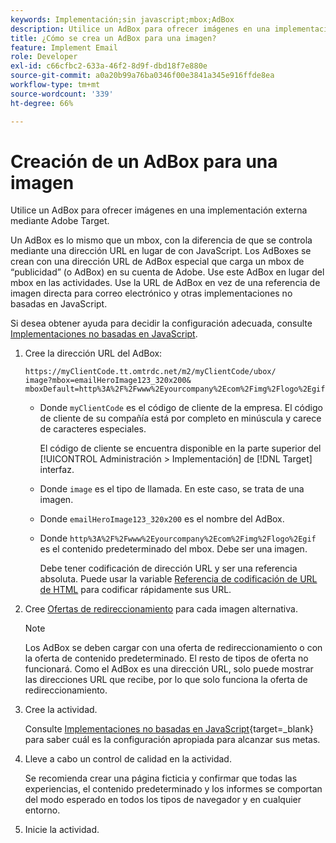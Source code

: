 ```yaml
---
keywords: Implementación;sin javascript;mbox;AdBox
description: Utilice un AdBox para ofrecer imágenes en una implementación externa mediante Adobe Target. Un AdBox es como un mbox, pero está controlado por una dirección URL en lugar de por JavaScript.
title: ¿Cómo se crea un AdBox para una imagen?
feature: Implement Email
role: Developer
exl-id: c66cfbc2-633a-46f2-8d9f-dbd18f7e880e
source-git-commit: a0a20b99a76ba0346f00e3841a345e916ffde8ea
workflow-type: tm+mt
source-wordcount: '339'
ht-degree: 66%

---
```


# Creación de un AdBox para una imagen

Utilice un AdBox para ofrecer imágenes en una implementación externa mediante Adobe Target.

Un AdBox es lo mismo que un mbox, con la diferencia de que se controla mediante una dirección URL en lugar de con JavaScript. Los AdBoxes se crean con una dirección URL de AdBox especial que carga un mbox de “publicidad” (o AdBox) en su cuenta de Adobe. Use este AdBox en lugar del mbox en las actividades. Use la URL de AdBox en vez de una referencia de imagen directa para correo electrónico y otras implementaciones no basadas en JavaScript.

Si desea obtener ayuda para decidir la configuración adecuada, consulte   [Implementaciones no basadas en JavaScript](https://developer.adobe.com/target/implement/email/).

1. Cree la dirección URL del AdBox:

   ```
   https://myClientCode.tt.omtrdc.net/m2/myClientCode/ubox/
   image?mbox=emailHeroImage123_320x200&
   mboxDefault=http%3A%2F%2Fwww%2Eyourcompany%2Ecom%2Fimg%2Flogo%2Egif
   ```

   * Donde `myClientCode` es el código de cliente de la empresa. El código de cliente de su compañía está por completo en minúscula y carece de caracteres especiales.

      El código de cliente se encuentra disponible en la parte superior del [!UICONTROL Administración > Implementación] de [!DNL Target] interfaz.

   * Donde `image` es el tipo de llamada. En este caso, se trata de una imagen.

   * Donde `emailHeroImage123_320x200` es el nombre del AdBox.

   * Donde `http%3A%2F%2Fwww%2Eyourcompany%2Ecom%2Fimg%2Flogo%2Egif` es el contenido predeterminado del mbox. Debe ser una imagen.

      Debe tener codificación de dirección URL y ser una referencia absoluta. Puede usar la variable [Referencia de codificación de URL de HTML](https://www.w3schools.com/tags/ref_urlencode.asp) para codificar rápidamente sus URL.

1. Cree [Ofertas de redireccionamiento](/help/main/c-experiences/c-manage-content/offer-redirect.md#task_33C80CD722564303B687948261484F94) para cada imagen alternativa.

   >[!NOTE]
   >
   >Los AdBox se deben cargar con una oferta de redireccionamiento o con la oferta de contenido predeterminado. El resto de tipos de oferta no funcionará. Como el AdBox es una dirección URL, solo puede mostrar las direcciones URL que recibe, por lo que solo funciona la oferta de redireccionamiento.

1. Cree la actividad.

   Consulte [Implementaciones no basadas en JavaScript](https://developer.adobe.com/target/implement/email/){target=_blank} para saber cuál es la configuración apropiada para alcanzar sus metas.
1. Lleve a cabo un control de calidad en la actividad.

   Se recomienda crear una página ficticia y confirmar que todas las experiencias, el contenido predeterminado y los informes se comportan del modo esperado en todos los tipos de navegador y en cualquier entorno.

1. Inicie la actividad.
